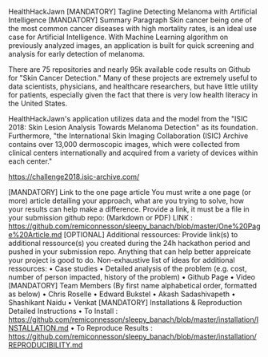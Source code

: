 HealthHackJawn [MANDATORY] Tagline Detecting Melanoma with Artificial Intelligence [MANDATORY] Summary Paragraph Skin cancer being one of the most common cancer diseases with high mortality rates, is an ideal use case for Artificial Intelligence. With Machine Learning algorithm on previously analyzed images, an application is built for quick screening and analysis for early detection of melanoma.

There are 75 repositories and nearly 95k available code results on Github for "Skin Cancer Detection." Many of these projects are extremely useful to data scientists, physicians, and healthcare researchers, but have little utility for patients, especially given the fact that there is very low health literacy in the United States.

HealthHackJawn's application utilizes data and the model from the "ISIC 2018: Skin Lesion Analysis Towards Melanoma Detection" as its foundation. Furthermore, "the International Skin Imaging Collaboration (ISIC) Archive contains over 13,000 dermoscopic images, which were collected from clinical centers internationally and acquired from a variety of devices within each center."

https://challenge2018.isic-archive.com/

[MANDATORY] Link to the one page article You must write a one page (or more) article detailing your approach, what are you trying to solve, how your results can help make a difference. Provide a link, it must be a file in your submission github repo: (Markdown or PDF) LINK : https://github.com/remiconnesson/sleepy_banach/blob/master/One%20Page%20Article.md [OPTIONAL] Additional ressources: Provide link(s) to additional ressource(s) you created during the 24h hackathon period and pushed in your submission repo. Anything that can help better appreicate your project is good to do. Non-exhaustive list of ideas for additional ressources: •	Case studies •	Detailed analysis of the problem (e.g. cost, number of person impacted, history of the problem) •	Github Page •	Video [MANDATORY] Team Members (By first name alphabetical order, formatted as below) •	Chris Roselle •	Edward Bukstel •	Akash Sadashivapeth •	Shashikant Naidu •	Venkat [MANDATORY] Installations & Reproduction Detailed Instructions •	To Install : https://github.com/remiconnesson/sleepy_banach/blob/master/installation/INSTALLATION.md •	To Reproduce Results : https://github.com/remiconnesson/sleepy_banach/blob/master/installation/REPRODUCIBILITY.md
